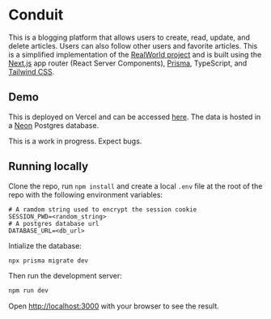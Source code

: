# Conduit

This is a blogging platform that allows users to create, read, update, and delete articles. Users can also follow other users and favorite articles. This is a simplified implementation of the [RealWorld project](https://github.com/gothinkster/realworld?tab=readme-ov-file) and is built using the [Next.js](https://nextjs.org/) app router (React Server Components), [Prisma](https://www.prisma.io/), TypeScript, and [Tailwind CSS](https://tailwindcss.com/).

## Demo

This is deployed on Vercel and can be accessed [here](https://conduit-nextjs.vercel.app/). The data is hosted in a [Neon](https://neon.tech/) Postgres database.

This is a work in progress. Expect bugs.

## Running locally

Clone the repo, run `npm install` and create a local `.env` file at the root of the repo with the following environment variables:

```
# A ramdom string used to encrypt the session cookie
SESSION_PWD=<random_string>
# A postgres database url
DATABASE_URL=<db_url>
```

Intialize the database:

```bash
npx prisma migrate dev
```

Then run the development server:

```bash
npm run dev
```

Open [http://localhost:3000](http://localhost:3000) with your browser to see the result.
